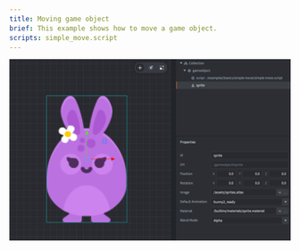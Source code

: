 ```yaml
---
title: Moving game object
brief: This example shows how to move a game object.
scripts: simple_move.script
---
```


![simple move](simple_move.png)